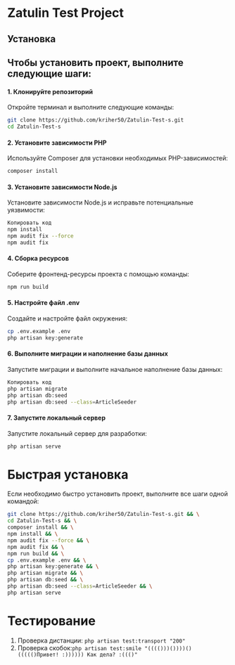 # **Zatulin Test Project**
## **Установка**
## Чтобы установить проект, выполните следующие шаги:
#### **1. Клонируйте репозиторий**
Откройте терминал и выполните следующие команды:
```bash
git clone https://github.com/kriher50/Zatulin-Test-s.git
cd Zatulin-Test-s
```
#### 2. Установите зависимости PHP
Используйте Composer для установки необходимых PHP-зависимостей:
```bash
composer install
```
#### 3. Установите зависимости Node.js
Установите зависимости Node.js и исправьте потенциальные уязвимости:
```bash
Копировать код
npm install
npm audit fix --force
npm audit fix
```
#### 4. Сборка ресурсов
Соберите фронтенд-ресурсы проекта с помощью команды:
```bash
npm run build
```
#### 5. Настройте файл .env
Создайте и настройте файл окружения:
```bash
cp .env.example .env
php artisan key:generate
```
#### 6. Выполните миграции и наполнение базы данных
Запустите миграции и выполните начальное наполнение базы данных:
```bash
Копировать код
php artisan migrate
php artisan db:seed
php artisan db:seed --class=ArticleSeeder
```
#### 7. Запустите локальный сервер
Запустите локальный сервер для разработки:
```bash
php artisan serve
```
# Быстрая установка
Если необходимо быстро установить проект, выполните все шаги одной командой:
```bash
git clone https://github.com/kriher50/Zatulin-Test-s.git && \
cd Zatulin-Test-s && \
composer install && \
npm install && \
npm audit fix --force && \
npm audit fix && \
npm run build && \
cp .env.example .env && \
php artisan key:generate && \
php artisan migrate && \
php artisan db:seed && \
php artisan db:seed --class=ArticleSeeder && \
php artisan serve
```
# Тестирование
1. Проверка дистанции: ```php artisan test:transport "200" ```
2. Проверка скобок:```php artisan test:smile "(((()))())))()((((()Привет! :)))))) Как дела? :((()"```




